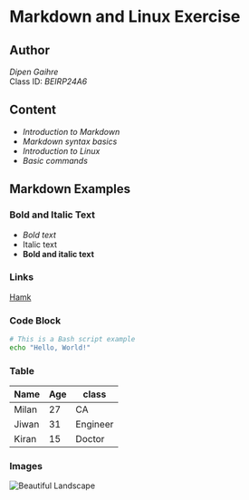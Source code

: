 # Markdown and Linux Exercise

## Author
*Dipen Gaihre*  
Class ID: *BEIRP24A6*

## Content
- *Introduction to Markdown*
- *Markdown syntax basics*
- *Introduction to Linux*
- *Basic commands*

## Markdown Examples

### Bold and Italic Text
- *Bold text*
- Italic text
- **Bold and italic text**

### Links
[Hamk](https://www.hamk.fi/)

### Code Block
```bash
# This is a Bash script example
echo "Hello, World!"
```


### Table
| Name    | Age |   class  |
|---------|-----|----------|
| Milan   | 27  | CA       |
| Jiwan   | 31  | Engineer |
| Kiran   | 15  | Doctor   |
### Images
![Beautiful Landscape](https://picsum.photos/600/300)
